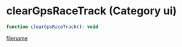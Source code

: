 # clearGpsRaceTrack (Category ui)

```js
function clearGpsRaceTrack(): void
```

[filename](clearGpsRaceTrack_m.md ':include')